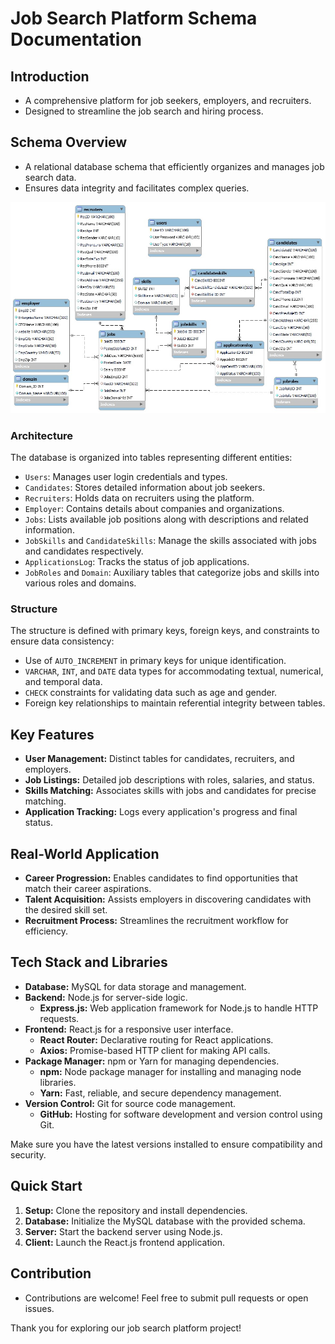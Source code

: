 # Job Search Platform Schema Documentation

## Introduction
- A comprehensive platform for job seekers, employers, and recruiters.
- Designed to streamline the job search and hiring process.

## Schema Overview
- A relational database schema that efficiently organizes and manages job search data.
- Ensures data integrity and facilitates complex queries.

![UML Diagram](UML_diagram.jpeg)

### Architecture
The database is organized into tables representing different entities:

- `Users`: Manages user login credentials and types.
- `Candidates`: Stores detailed information about job seekers.
- `Recruiters`: Holds data on recruiters using the platform.
- `Employer`: Contains details about companies and organizations.
- `Jobs`: Lists available job positions along with descriptions and related information.
- `JobSkills` and `CandidateSkills`: Manage the skills associated with jobs and candidates respectively.
- `ApplicationsLog`: Tracks the status of job applications.
- `JobRoles` and `Domain`: Auxiliary tables that categorize jobs and skills into various roles and domains.

### Structure
The structure is defined with primary keys, foreign keys, and constraints to ensure data consistency:

- Use of `AUTO_INCREMENT` in primary keys for unique identification.
- `VARCHAR`, `INT`, and `DATE` data types for accommodating textual, numerical, and temporal data.
- `CHECK` constraints for validating data such as age and gender.
- Foreign key relationships to maintain referential integrity between tables.

## Key Features
- **User Management:** Distinct tables for candidates, recruiters, and employers.
- **Job Listings:** Detailed job descriptions with roles, salaries, and status.
- **Skills Matching:** Associates skills with jobs and candidates for precise matching.
- **Application Tracking:** Logs every application's progress and final status.

## Real-World Application
- **Career Progression:** Enables candidates to find opportunities that match their career aspirations.
- **Talent Acquisition:** Assists employers in discovering candidates with the desired skill set.
- **Recruitment Process:** Streamlines the recruitment workflow for efficiency.

## Tech Stack and Libraries
- **Database:** MySQL for data storage and management.
- **Backend:** Node.js for server-side logic.
  - **Express.js:** Web application framework for Node.js to handle HTTP requests.
- **Frontend:** React.js for a responsive user interface.
  - **React Router:** Declarative routing for React applications.
  - **Axios:** Promise-based HTTP client for making API calls.
- **Package Manager:** npm or Yarn for managing dependencies.
  - **npm:** Node package manager for installing and managing node libraries.
  - **Yarn:** Fast, reliable, and secure dependency management.
- **Version Control:** Git for source code management.
  - **GitHub:** Hosting for software development and version control using Git.

Make sure you have the latest versions installed to ensure compatibility and security.

## Quick Start
1. **Setup:** Clone the repository and install dependencies.
2. **Database:** Initialize the MySQL database with the provided schema.
3. **Server:** Start the backend server using Node.js.
4. **Client:** Launch the React.js frontend application.

## Contribution
- Contributions are welcome! Feel free to submit pull requests or open issues.

Thank you for exploring our job search platform project!